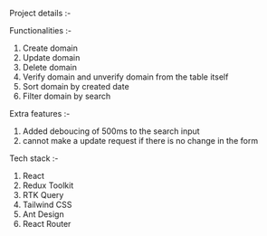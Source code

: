 Project details :- 

Functionalities :- 
1. Create domain 
2. Update domain 
3. Delete domain 
4. Verify domain and unverify domain from the table itself
5. Sort domain by created date
6. Filter domain by search


Extra features :- 
1. Added deboucing of 500ms to the search input
2. cannot make a update request if there is no change in the form

Tech stack :- 
1. React
2. Redux Toolkit
3. RTK Query
4. Tailwind CSS
5. Ant Design
6. React Router